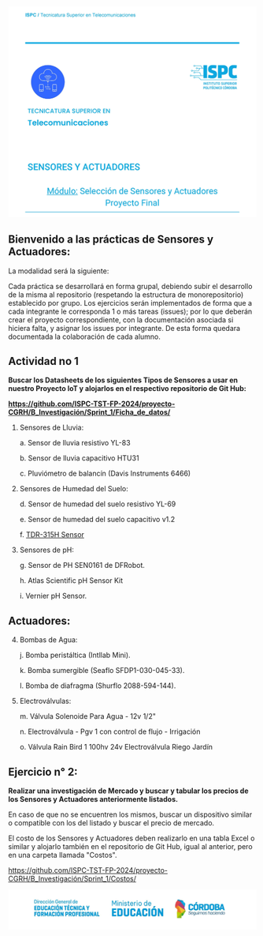 <center><img src = "./recursos/caratulaTP3SyA.jpg" ></center>  


## Bienvenido a las prácticas de Sensores y Actuadores:  

La modalidad será la siguiente:  

Cada práctica se desarrollará en forma grupal, debiendo subir el desarrollo de la misma al repositorio (respetando la estructura de monorepositorio) establecido por grupo. Los ejercicios serán implementados de forma que a cada integrante le corresponda 1 o más tareas (issues); por lo que deberán crear el proyecto correspondiente, con la documentación asociada si hiciera falta, y asignar los issues por integrante. De esta forma quedara documentada la colaboración de cada alumno.  

## Actividad no 1
**Buscar los Datasheets de los siguientes Tipos de Sensores a usar en nuestro Proyecto loT y alojarlos en el respectivo repositorio de Git Hub:**  

**https://github.com/ISPC-TST-FP-2024/proyecto-CGRH/B_Investigación/Sprint_1/Ficha_de_datos/**  

1. Sensores de Lluvia:  

    a. Sensor de lluvia resistivo YL-83
 
    b. Sensor de lluvia capacitivo HTU31  

    c. Pluviómetro de balancín (Davis Instruments 6466)  

2. Sensores de Humedad del Suelo:  

    d. Sensor de humedad del suelo resistivo YL-69  

    e. Sensor de humedad del suelo capacitivo v1.2   

    f. [TDR-315H Sensor](./F_Sensor_TDR315H.pdf)

3. Sensores de pH:  

    g. Sensor de PH SEN0161 de DFRobot.   

    h. Atlas Scientific pH Sensor Kit  

    i. Vernier pH Sensor.   

## **Actuadores:**

4. Bombas de Agua:  

    j. Bomba peristáltica (Intllab Mini).  

    k. Bomba sumergible (Seaflo SFDP1-030-045-33). 
    
    l. Bomba de diafragma (Shurflo 2088-594-144).  

5. Electroválvulas:  

    m. Válvula Solenoide Para Agua - 12v 1/2"  

    n. Electroválvula - Pgv 1 con control de flujo - Irrigación  

    o. Válvula Rain Bird 1 100hv 24v Electroválvula Riego Jardín  

## Ejercicio n° 2:
**Realizar una investigación de Mercado y buscar y tabular los precios de los Sensores y Actuadores anteriormente listados.**  

En caso de que no se encuentren los mismos, buscar un dispositivo similar o compatible con los del listado y buscar el precio de mercado.  

El costo de los Sensores y Actuadores deben realizarlo en una tabla Excel o similar y alojarlo también en el repositorio de Git Hub, igual al anterior, pero en una carpeta llamada "Costos".  

https://github.com/ISPC-TST-FP-2024/proyecto-CGRH/B_Investigación/Sprint_1/Costos/  
    
      
<center><img src = "./recursos/pie_pagina.jpg"></center>      